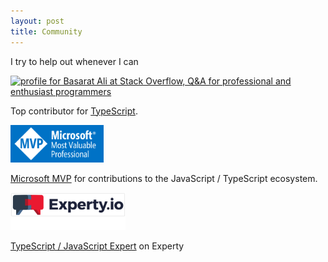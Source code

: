 ```yaml
---
layout: post
title: Community
---
```

I try to help out whenever I can

<a href="https://stackoverflow.com/tags/typescript/topusers">
<img src="https://stackoverflow.com/users/flair/390330.png" width="208" height="58" alt="profile for Basarat Ali at Stack Overflow, Q&A for professional and enthusiast programmers" title="profile for Basarat Ali at Stack Overflow, Q&A for professional and enthusiast programmers" />
</a>

Top contributor for [TypeScript](https://stackoverflow.com/tags/typescript/topusers).

<a href="https://mvp.microsoft.com/en-us/PublicProfile/5002417"><img height="60px" src="/img/mvp.png"/></a>

[Microsoft MVP](https://mvp.microsoft.com/en-us/PublicProfile/5002417) for contributions to the JavaScript / TypeScript ecosystem.

<a href="https://contact.experty.io/basarat"><img height="60px" src="/img/experty.png"/></a>

[TypeScript / JavaScript Expert](https://contact.experty.io/basarat) on Experty

